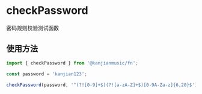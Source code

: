 # checkPassword
密码规则校验测试函数

## 使用方法

```ts
import { checkPassword } from '@kanjianmusic/fn';

const password = 'kanjian123';

checkPassword(password, '^(?![0-9]+$)(?![a-zA-Z]+$)[0-9A-Za-z]{6,20}$'); // true
```

